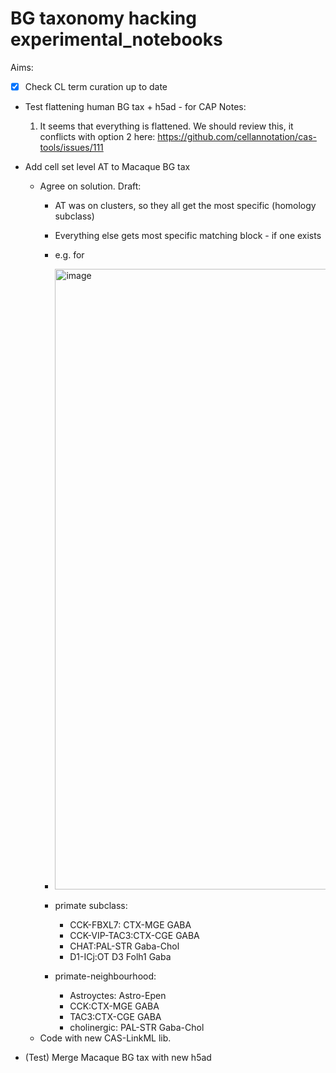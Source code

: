 # BG taxonomy hacking experimental_notebooks 

Aims: 

- [x] Check CL term curation up to date

* Test flattening human BG tax + h5ad - for CAP
   Notes:
     1. It seems that everything is flattened. We should review this, it conflicts with option 2 here:
        https://github.com/cellannotation/cas-tools/issues/111

* Add cell set level AT to Macaque BG tax
   *  Agree on solution. Draft:
      * AT was on clusters, so they all get the most specific (homology subclass)
      * Everything else gets most specific matching block - if one exists
    
      * e.g. for
      *  <img width="993" alt="image" src="https://github.com/user-attachments/assets/4f0c0462-d4af-4c2c-a839-381d66f88b30">
        * primate subclass:
          * CCK-FBXL7: CTX-MGE GABA
          * CCK-VIP-TAC3:CTX-CGE GABA
          * CHAT:PAL-STR Gaba-Chol
          * D1-ICj:OT D3 Folh1 Gaba
      * primate-neighbourhood:
          * Astroyctes: Astro-Epen
          * CCK:CTX-MGE GABA
          * TAC3:CTX-CGE GABA
          * cholinergic: PAL-STR Gaba-Chol
   * Code with new CAS-LinkML lib.
  
* (Test) Merge Macaque BG tax with new h5ad
